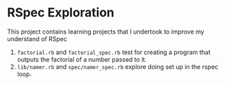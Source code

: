 # RSpec Exploration

This project contains learning projects that I undertook to improve my understand of RSpec

1. `factorial.rb` and `factorial_spec.rb` test for creating a program that outputs the factorial of a number passed to it.
2. `lib/namer.rb` and `spec/namer_spec.rb` explore doing set up in the rspec loop.